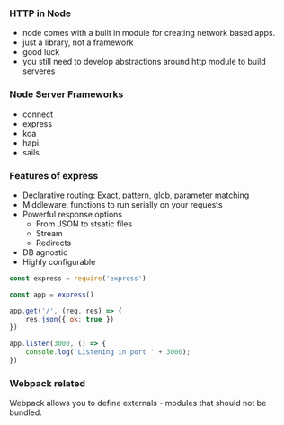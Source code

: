 ### HTTP in Node

- node comes with a built in module for creating network based apps.
- just a library, not a framework
- good luck
- you still need to develop abstractions around http module to build serveres


### Node Server Frameworks

- connect
- express
- koa
- hapi
- sails

### Features of express

- Declarative routing: Exact, pattern, glob, parameter matching
- Middleware: functions to run serially on your requests
- Powerful response options
	- From JSON to stsatic files
	- Stream
	- Redirects
- DB agnostic
- Highly configurable


```javascript
const express = require('express')

const app = express()

app.get('/', (req, res) => {
	res.json({ ok: true })
})

app.listen(3000, () => {
	console.log('Listening in port ' + 3000);
})
```

### Webpack related

Webpack allows you to define externals - modules that should not be bundled.


